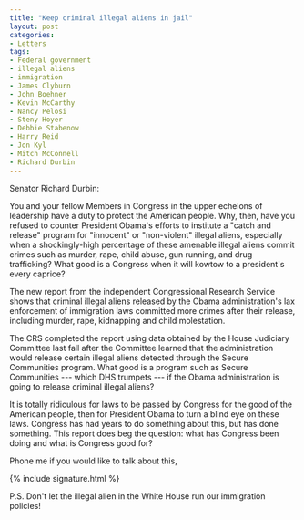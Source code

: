 ```yaml
---
title: "Keep criminal illegal aliens in jail"
layout: post
categories:
- Letters
tags:
- Federal government
- illegal aliens
- immigration
- James Clyburn
- John Boehner
- Kevin McCarthy
- Nancy Pelosi
- Steny Hoyer
- Debbie Stabenow
- Harry Reid
- Jon Kyl
- Mitch McConnell
- Richard Durbin
---
```


Senator Richard Durbin:

You and your fellow Members in Congress in the upper echelons of leadership have a duty to protect the American people. Why, then, have you refused to counter President Obama's efforts to institute a "catch and release" program for "innocent" or "non-violent" illegal aliens, especially when a shockingly-high percentage of these amenable illegal aliens commit crimes such as murder, rape, child abuse, gun running, and drug trafficking? What good is a Congress when it will kowtow to a president's every caprice?

The new report from the independent Congressional Research Service shows that criminal illegal aliens released by the Obama administration's lax enforcement of immigration laws committed more crimes after their release, including murder, rape, kidnapping and child molestation.

The CRS completed the report using data obtained by the House Judiciary Committee last fall after the Committee learned that the administration would release certain illegal aliens detected through the Secure Communities program. What good is a program such as Secure Communities --- which DHS trumpets --- if the Obama administration is going to release criminal illegal aliens?

It is totally ridiculous for laws to be passed by Congress for the good of the American people, then for President Obama to turn a blind eye on these laws. Congress has had years to do something about this, but has done something. This report does beg the question: what has Congress been doing and what is Congress good for?

Phone me if you would like to talk about this,

{% include signature.html %}

P.S. Don't let the illegal alien in the White House run our immigration policies!